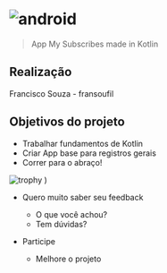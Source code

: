 # ![android](https://user-images.githubusercontent.com/57726843/117326952-853aff00-ae68-11eb-8eb0-fa81a6650aa7.png)
> App My Subscribes made in Kotlin
> 

## Realização
Francisco Souza - fransoufil

## Objetivos do projeto
- Trabalhar fundamentos de Kotlin
- Criar App base para registros gerais
- Correr para o abraço!

![trophy](https://user-images.githubusercontent.com/57726843/117330824-77877880-ae6c-11eb-9373-6b933afedb13.png)
)

- Quero muito saber seu feedback
  - O que você achou?
  - Tem dúvidas?

- Participe
  - Melhore o projeto
